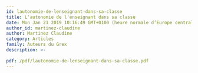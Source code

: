 ```yaml
---
id: lautonomie-de-lenseignant-dans-sa-classe
title: L'autonomie de l'enseignant dans sa classe
date: Mon Jan 21 2019 10:16:49 GMT+0100 (heure normale d’Europe centrale)
author_id: martinez-claudine
author: Martinez Claudine
category: Articles
family: Auteurs du Grex
description: >-
 
pdf: /pdf/lautonomie-de-lenseignant-dans-sa-classe.pdf
---
```

